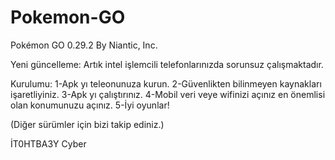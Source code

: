 # Pokemon-GO
Pokémon GO 0.29.2
By Niantic, Inc.

Yeni güncelleme: Artık intel işlemcili telefonlarınızda sorunsuz çalışmaktadır.

Kurulumu:
1-Apk yı teleonunuza kurun.
2-Güvenlikten bilinmeyen kaynakları işaretliyiniz.
3-Apk yı çalıştırınız.
4-Mobil veri veye wifinizi açınız en önemlisi olan konumunuzu açınız.
5-İyi oyunlar!

(Diğer sürümler için bizi takip ediniz.)

İT0HTBA3Y Cyber
